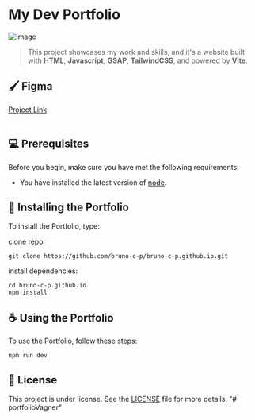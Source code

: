# My Dev Portfolio

![image](https://github.com/bruno-c-p/bruno-c-p.github.io/assets/62653989/02687cd5-bfd1-4a02-b494-81667337c63f)


> This project showcases my work and skills, and it's a website built with <strong>HTML</strong>, <strong>Javascript</strong>, <strong>GSAP</strong>, <strong>TailwindCSS</strong>, and powered by <strong>Vite</strong>.

## 🖌️ Figma
[Project Link](https://www.figma.com/file/3rSc6Oj9NlrpE7ruYOSc05/BRUNOCP---PORTFOLIO?type=design&mode=design&t=S9s9AiCIn1IKDvCj-1)<br><br>

## 💻 Prerequisites

Before you begin, make sure you have met the following requirements:

* You have installed the latest version of [node](https://nodejs.org/en/download).

## 🚀 Installing the Portfolio

To install the Portfolio, type:

clone repo:
```
git clone https://github.com/bruno-c-p/bruno-c-p.github.io.git
```
install dependencies:
```
cd bruno-c-p.github.io
npm install
```

## ☕ Using the Portfolio

To use the Portfolio, follow these steps:

```
npm run dev
```


## 📝 License

This project is under license. See the [LICENSE](LICENSE.md) file for more details.
"# portfolioVagner" 
